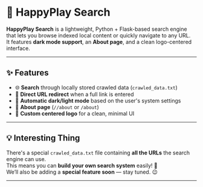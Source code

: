# 🔎 HappyPlay Search

**HappyPlay Search** is a lightweight, Python + Flask-based search engine that lets you browse indexed local content or quickly navigate to any URL.  
It features **dark mode support**, an **About page**, and a clean logo-centered interface.


---

## ✨ Features

- 🌐 **Search** through locally stored crawled data (`crawled_data.txt`)
- 🔗 **Direct URL redirect** when a full link is entered
- 🌙 **Automatic dark/light mode** based on the user's system settings
- 📄 **About page** (`//about` or `/about`)
- 🎨 **Custom centered logo** for a clean, minimal UI

---

## 💡 Interesting Thing

There's a special `crawled_data.txt` file containing **all the URLs** the search engine can use.  
This means you can **build your own search system** easily! 🚀  
We’ll also be adding a **special feature soon** — stay tuned. 😉

---
